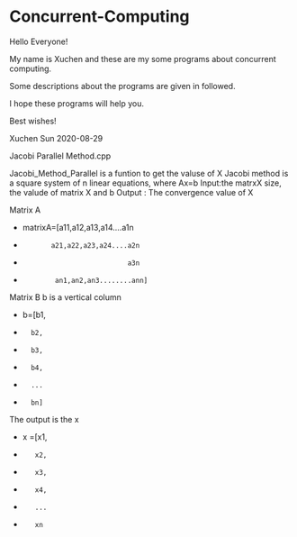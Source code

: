 # Concurrent-Computing
Hello Everyone!

My name is Xuchen and these are my some programs about concurrent computing.
    
Some descriptions about the programs are given in followed.
    
I hope these programs will help you.
    
Best wishes!

Xuchen Sun 2020-08-29


Jacobi Parallel Method.cpp

Jacobi_Method_Parallel is a funtion to get the valuse of X
Jacobi method is a square system of n linear equations, where Ax=b
    Input:the matrxX size, the valude of  matrix X and b
    Output : The convergence value of X 

Matrix A
*   matrixA=[a11,a12,a13,a14....a1n
*            a21,a22,a23,a24....a2n
*                               a3n
*             an1,an2,an3........ann]
Matrix B
b is a vertical column
*    b=[b1,
*	    b2,
*		b3,
*		b4,
*		...
*		bn]
The output is the x
*    x =[x1,
*	     x2,
*		 x3,
*		 x4,
*		 ...
*		 xn




